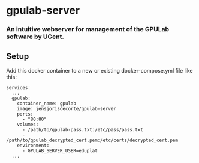# gpulab-server
### An intuitive webserver for management of the GPULab software by UGent.

## Setup
Add this docker container to a new or existing docker-compose.yml file like this:

```
services:
  ...
  gpulab:
    container_name: gpulab
    image: jensjorisdecorte/gpulab-server
    ports:
      - "80:80"
    volumes:
      - /path/to/gpulab-pass.txt:/etc/pass/pass.txt
      - /path/to/gpulab_decrypted_cert.pem:/etc/certs/decrypted_cert.pem
    environment:
      - GPULAB_SERVER_USER=eduplat
  ...
```

